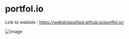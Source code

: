 # portfol.io

Link to webiste : https://webdclassified.github.io/portfol.io/

![image](https://github.com/WebDclassified/portfol.io/assets/112494157/2a434413-ee88-421a-a2f0-372e21627d09)
